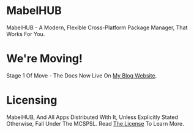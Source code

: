 # MabelHUB
MabelHUB - A Modern, Flexible Cross-Platform Package Manager, That Works For You.

# We're Moving!
Stage 1 Of Move - The Docs Now Live On <a href="https://www.mabelisyt.co/MabelHUB">My Blog Website</a>.

# Licensing
MabelHUB, And All Apps Distributed With It, Unless Explicitly Stated Otherwise, Fall Under The MCSPSL. Read <a href="https://github.com/MabelMedia-LLC/MCSPSL">The License</a> To Learn More.
